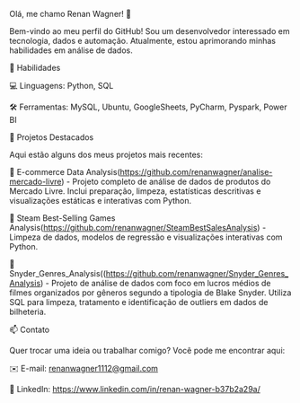 Olá, me chamo Renan Wagner! 👋

Bem-vindo ao meu perfil do GitHub! Sou um desenvolvedor interessado em tecnologia, dados e automação. Atualmente, estou aprimorando minhas habilidades em análise de dados.

🚀 Habilidades

💻 Linguagens: Python, SQL

🛠️ Ferramentas: MySQL, Ubuntu, GoogleSheets, PyCharm, Pyspark, Power BI

🌟 Projetos Destacados

Aqui estão alguns dos meus projetos mais recentes:

🔹  E-commerce Data Analysis(https://github.com/renanwagner/analise-mercado-livre) - Projeto completo de análise de dados de produtos do Mercado Livre. Inclui preparação, limpeza, estatísticas descritivas e visualizações estáticas e interativas com Python.

🔹 Steam Best-Selling Games Analysis(https://github.com/renanwagner/SteamBestSalesAnalysis) - Limpeza de dados, modelos de regressão e visualizações interativas com Python.

🔹  Snyder_Genres_Analysis((https://github.com/renanwagner/Snyder_Genres_Analysis) - Projeto de análise de dados com foco em lucros médios de filmes organizados por gêneros segundo a tipologia de Blake Snyder. Utiliza SQL para limpeza, tratamento e identificação de outliers em dados de bilheteria.

📫 Contato

Quer trocar uma ideia ou trabalhar comigo? Você pode me encontrar aqui:

✉️ E-mail: renanwagner1112@gmail.com

🔗 LinkedIn: https://www.linkedin.com/in/renan-wagner-b37b2a29a/
